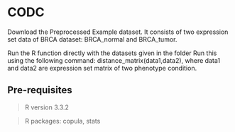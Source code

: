 # CODC


Download the Preprocessed Example dataset. It consists of two expression set data of BRCA dataset: BRCA_normal and BRCA_tumor.

Run  the R function directly with the datasets given in the folder
Run this using the following command: distance_matrix(data1,data2), where data1 and data2 are expression set matrix of two phenotype condition.   

## Pre-requisites

> R version  3.3.2

> R packages: copula, stats

